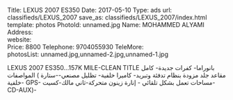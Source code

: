 Title:          LEXUS 2007 ES350
Date:           2017-05-10
Type:           ads
url:            classifieds/LEXUS_2007
save_as:        classifieds/LEXUS_2007/index.html
template:       photos
PhotoId:        unnamed.jpg
Name:           MOHAMMED ALYAMI 
Address:        
website:        
Price:          8800
Telephone:      9704055930
TeleMore:       
photosList:     unnamed.jpg,unnamed-2.jpg,unnamed-1.jpg

LEXUS 2007 ES350...157K MILE-CLEAN TITLE
بانوراما- كفرات جديدة- كامل المواصفات ( مقاعد جلد مزودة بنظام تدفئة وتبريد- كاميرا خلفية- تظليل مصنعي--ستارة خلفية- GPS- مساحات تعمل بشكل تلقائي - إنارة زينون متحركة-ثاني مالك-كسيت-CD-AUX)-
